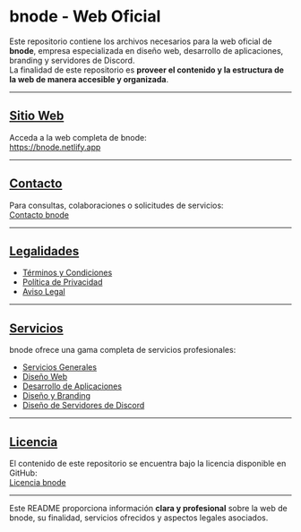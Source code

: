 # <span style="color:#111;font-weight:bold;">bnode - Web Oficial</span>

Este repositorio contiene los archivos necesarios para la web oficial de <strong>bnode</strong>, empresa especializada en diseño web, desarrollo de aplicaciones, branding y servidores de Discord.  
La finalidad de este repositorio es <strong>proveer el contenido y la estructura de la web de manera accesible y organizada</strong>.

---

## <span style="text-decoration:underline;">Sitio Web</span>

Acceda a la web completa de bnode:  
<a href="https://bnode.netlify.app" target="_blank">https://bnode.netlify.app</a>

---

## <span style="text-decoration:underline;">Contacto</span>

Para consultas, colaboraciones o solicitudes de servicios:  
<a href="https://bnode.netlify.app/contacto/" target="_blank">Contacto bnode</a>

---

## <span style="text-decoration:underline;">Legalidades</span>

<ul>
  <li><a href="https://bnode.netlify.app/legal/terminos-y-condiciones/" target="_blank">Términos y Condiciones</a></li>
  <li><a href="https://bnode.netlify.app/legal/politica-de-privacidad/" target="_blank">Política de Privacidad</a></li>
  <li><a href="https://bnode.netlify.app/legal/aviso-legal/" target="_blank">Aviso Legal</a></li>
</ul>

---

## <span style="text-decoration:underline;">Servicios</span>

bnode ofrece una gama completa de servicios profesionales:

<ul>
  <li><a href="https://bnode.netlify.app/servicios/" target="_blank">Servicios Generales</a></li>
  <li><a href="https://bnode.netlify.app/servicios/diseno-web" target="_blank">Diseño Web</a></li>
  <li><a href="https://bnode.netlify.app/servicios/diseno-software" target="_blank">Desarrollo de Aplicaciones</a></li>
  <li><a href="https://bnode.netlify.app/servicios/diseno-branding" target="_blank">Diseño y Branding</a></li>
  <li><a href="https://bnode.netlify.app/servicios/diseno-servidores-de-discord" target="_blank">Diseño de Servidores de Discord</a></li>
</ul>

---

## <span style="text-decoration:underline;">Licencia</span>

El contenido de este repositorio se encuentra bajo la licencia disponible en GitHub:  
<a href="https://github.com/FabriDevelope/bnode-web/tree/main?tab=License-1-ov-file" target="_blank">Licencia bnode</a>

---

Este README proporciona información <strong>clara y profesional</strong> sobre la web de bnode, su finalidad, servicios ofrecidos y aspectos legales asociados.
